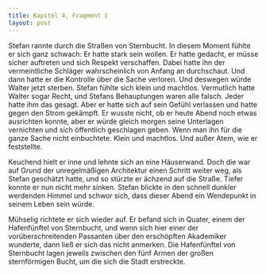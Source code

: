 ```yaml
---
title: Kapitel 4, Fragment 1
layout: post
---
```

Stefan rannte durch die Straßen von Sternbucht. In diesem Moment fühlte er sich ganz schwach: Er hatte stark sein wollen. Er hatte gedacht, er müsse sicher auftreten und sich Respekt verschaffen. Dabei hatte ihn der vermeintliche Schläger wahrscheinlich von Anfang an durchschaut. Und dann hatte er die Kontrolle über die Sache verloren. Und deswegen würde Walter jetzt sterben. Stefan fühlte sich klein und machtlos. Vermutlich hatte Walter sogar Recht, und Stefans Behauptungen waren alle falsch. Jeder hatte ihm das gesagt. Aber er hatte sich auf sein Gefühl verlassen und hatte gegen den Strom gekämpft. Er wusste nicht, ob er heute Abend noch etwas ausrichten konnte, aber er würde gleich morgen seine Unterlagen vernichten und sich öffentlich geschlagen geben. Wenn man ihn für die ganze Sache nicht einbuchtete. Klein und machtlos. Und außer Atem, wie er feststellte.

Keuchend hielt er inne und lehnte sich an eine Häuserwand. Doch die war auf Grund der unregelmäßigen Architektur einen Schritt weiter weg, als Stefan geschätzt hatte, und so stürzte er ächzend auf die Straße. Tiefer konnte er nun nicht mehr sinken. Stefan blickte in den schnell dunkler werdenden Himmel und schwor sich, dass dieser Abend ein Wendepunkt in seinem Leben sein würde.

Mühselig richtete er sich wieder auf. Er befand sich in Quater, einem der Hafenfünftel von Sternbucht, und wenn sich hier einer der vorüberschreitenden Passanten über den erschöpften Akademiker wunderte, dann ließ er sich das nicht anmerken. Die Hafenfünftel von Sternbucht lagen jeweils zwischen den fünf Armen der großen sternförmigen Bucht, um die sich die Stadt erstreckte.
